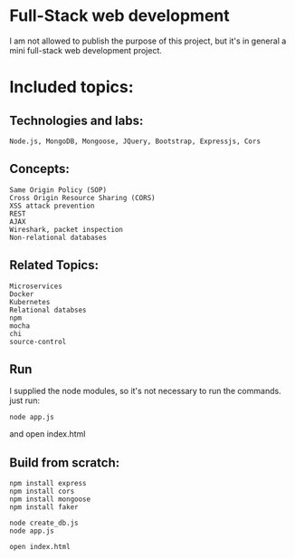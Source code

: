 # Full-Stack web development
I am not allowed to publish the purpose of this project,
but it's in general a mini full-stack web development project.

# Included topics:

## Technologies and labs:
```
Node.js, MongoDB, Mongoose, JQuery, Bootstrap, Expressjs, Cors
```

## Concepts:
```
Same Origin Policy (SOP)
Cross Origin Resource Sharing (CORS)
XSS attack prevention
REST
AJAX
Wireshark, packet inspection
Non-relational databases
```

## Related Topics:
```
Microservices
Docker
Kubernetes
Relational databses
npm
mocha
chi
source-control
```

## Run
I supplied the node modules, so it's not necessary to run the commands. just run:
```
node app.js
```
and open index.html

## Build from scratch:
```
npm install express
npm install cors
npm install mongoose
npm install faker

node create_db.js
node app.js

open index.html
```
